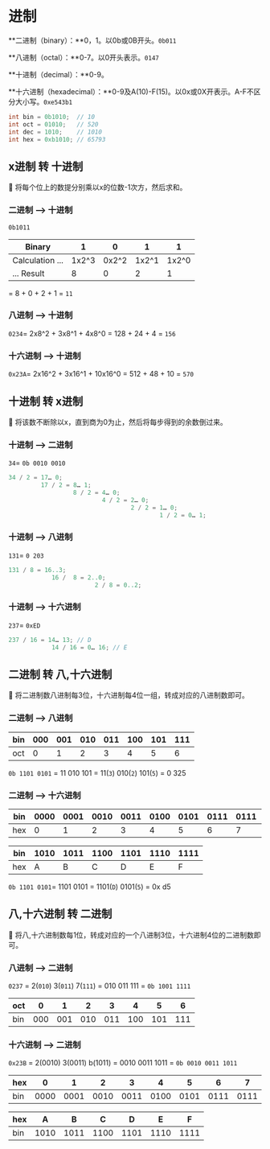 # 进制

**二进制（binary）：**0，1。以0b或0B开头。`0b011`

**八进制（octal）：**0-7。以0开头表示。`0147`

**十进制（decimal）：**0-9。

**十六进制（hexadecimal）：**0-9及A(10)-F(15)。以0x或0X开表示。A-F不区分大小写。`0xe543b1`

```java
int bin = 0b1010;  // 10
int oct = 01010;   // 520
int dec = 1010;    // 1010
int hex = 0xb1010; // 65793
```

## x进制 转 十进制


📌 将每个位上的数提分别乘以x的位数-1次方，然后求和。

### 二进制 —> 十进制

`0b1011` 

| Binary | 1 | 0 | 1 | 1 |
| --- | --- | --- | --- | --- |
| Calculation ... | 1x2^3 | 0x2^2 | 1x2^1 | 1x2^0 |
| ... Result | 8 | 0 | 2 | 1 |

= 8 + 0 + 2 + 1 = `11`

### 八进制 —> 十进制

`0234`= 2x8^2 + 3x8^1 + 4x8^0 = 128 + 24 + 4 = `156`

### 十六进制 —> 十进制

`0x23A`= 2x16^2 + 3x16^1 + 10x16^0 = 512 + 48 + 10 = `570`



## 十进制 转 x进制


📌 将该数不断除以x，直到商为0为止，然后将每步得到的余数倒过来。

### 十进制 —> 二进制

`34`= `0b 0010 0010`

```java
34 / 2 = 17… 0;  
		 17 / 2 = 8… 1;  
				  8 / 2 = 4… 0;  
						  4 / 2 = 2… 0;  
								  2 / 2 = 1… 0;  
                                          1 / 2 = 0… 1;
```



### 十进制 —> 八进制

`131`= `0 203`

```java
131 / 8 = 16..3;  
			16 /  8 = 2..0; 
						2 / 8 = 0..2;  
```



### 十进制 —> 十六进制

`237`= `0xED`

```java
237 / 16 = 14… 13; // D  
			14 / 16 = 0… 16; // E
```





## 二进制 转 八,十六进制

📌 将二进制数八进制每3位，十六进制每4位一组，转成对应的八进制数即可。

### 二进制 —> 八进制

| bin | 000 | 001 | 010 | 011 | 100 | 101 | 111 |
| --- | --- | --- | --- | --- | --- | --- | --- |
| oct | 0 | 1 | 2 | 3 | 4 | 5 | 6 |

`0b 1101 0101` = 11 010 101 = 11(`3`) 010(`2`) 101(`5`) = 0 325



### 二进制 —> 十六进制

| bin | 0000 | 0001 | 0010 | 0011 | 0100 | 0101 | 0111 | 0111 | 1000 | 1001 |
| --- | --- | --- | --- | --- | --- | --- | --- | --- | --- | --- |
| hex | 0 | 1 | 2 | 3 | 4 | 5 | 6 | 7 | 8 | 9 |

| bin | 1010 | 1011 | 1100 | 1101 | 1110 | 1111 |
| --- | --- | --- | --- | --- | --- | --- |
| hex | A | B | C | D | E | F |

`0b 1101 0101`= 1101 0101 = 1101(`D`) 0101(`5`) = 0x d5



## 八,十六进制 转 二进制


📌 将八,十六进制数每1位，转成对应的一个八进制3位，十六进制4位的二进制数即可。

### 八进制 —> 二进制

`0237` = 2(`010`) 3(`011`) 7(`111`) = 010 011 111 = `0b 1001 1111`

| oct | 0 | 1 | 2 | 3 | 4 | 5 | 6 |
| --- | --- | --- | --- | --- | --- | --- | --- |
| bin | 000 | 001 | 010 | 011 | 100 | 101 | 111 |

### 十六进制 —> 二进制

`0x23B` = 2(0010) 3(0011) b(1011) = 0010 0011 1011 = `0b 0010 0011 1011`

| hex | 0 | 1 | 2 | 3 | 4 | 5 | 6 | 7 | 8 | 9 |
| --- | --- | --- | --- | --- | --- | --- | --- | --- | --- | --- |
| bin | 0000 | 0001 | 0010 | 0011 | 0100 | 0101 | 0111 | 0111 | 1000 | 1001 |

| hex | A | B | C | D | E | F |
| --- | --- | --- | --- | --- | --- | --- |
| bin | 1010 | 1011 | 1100 | 1101 | 1110 | 1111 |